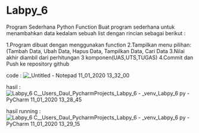 # Labpy_6
Program Sederhana Python Function
Buat program sederhana untuk menambahkan data kedalam sebuah list dengan rincian sebagai berikut :

1.Program dibuat dengan menggunakan function
2.Tampilkan menu pilihan: (Tambah Data, Ubah Data, Hapus Data, Tampilkan Data, Cari Data
3.Nilai akhir diambil dari perhitungan 3 komponen(UAS,UTS,TUGAS)
4.Commit dan Push ke repository github

code :
![_Untitled - Notepad 11_01_2020 13_32_00](https://user-images.githubusercontent.com/53391777/72200046-1073d280-3477-11ea-9470-b2573725798b.png)

hasil :
![Labpy_6  C__Users_Daul_PycharmProjects_Labpy_6  -  _venv_Labpy_6 py - PyCharm 11_01_2020 13_28_45](https://user-images.githubusercontent.com/53391777/72199998-7449cb80-3476-11ea-95b4-034d91d602bd.png)

hasil running :
![Labpy_6  C__Users_Daul_PycharmProjects_Labpy_6  -  _venv_Labpy_6 py - PyCharm 11_01_2020 13_29_15](https://user-images.githubusercontent.com/53391777/72200001-7f046080-3476-11ea-9f63-86bce0075efc.png)
